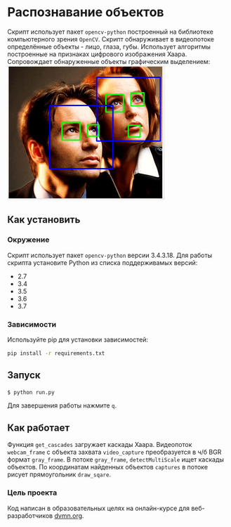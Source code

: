 # Распознaвание объектов
Скрипт использует пакет `opencv-python` построенный на библиотеке  компьютерного зрения `OpenCV`.
Скрипт обнаруживает в видеопотоке определённые объекты - лицо, глаза, губы. Использует алгоритмы построенные на признаках цифрового изображения Хаара. Сопровождает обнаруженные объекты графическим выделением:
![](xfiles4.png)

## Как установить
### Окружение
Скрипт использует пакет `opencv-python` версии 3.4.3.18. Для работы скрипта установите Python из списка поддерживамых версий:
* 2.7
* 3.4
* 3.5
* 3.6
* 3.7

### Зависимости
Используйте pip для установки зависимостей:
```bash
pip install -r requirements.txt
```
## Запуск
```bash
$ python run.py
```
Для завершения работы нажмите `q`.

## Как работает
Функция `get_cascades` загружает каскады Хаара. Видеопоток `webcam_frame` с объекта захвата `video_capture` преобразуется в ч/б BGR формат `gray_frame`. В потоке `gray_frame`, `detectMultiScale` ищет каскады объектов. По координатам найденных объектов `captures` в потоке рисует прямоугольник `draw_sqare`.

### Цель проекта

Код написан в образовательных целях на онлайн-курсе для веб-разработчиков [dvmn.org](https://dvmn.org/).
